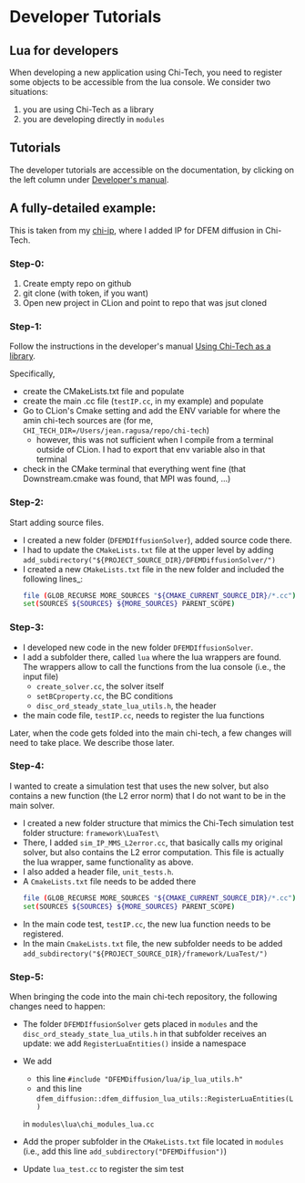 # Developer Tutorials

## Lua for developers

When developing a new application using Chi-Tech, you need to register some objects to be 
accessible from the lua console. We consider two situations:
1. you are using Chi-Tech as a library
2. you are developing directly in ```modules```


## Tutorials

The developer tutorials are accessible on the documentation, by clicking on the left column under
[Developer's manual](https://chi-tech.github.io/d7/db6/_programmer_manual.html).

## A fully-detailed example:
This is taken from my [chi-ip](https://github.com/ragusa/chi-ip), where I added
IP for DFEM diffusion in Chi-Tech. 

### Step-0:

1. Create empty repo on github
2. git clone (with token, if you want)
3. Open new project in CLion and point to repo that was jsut cloned

### Step-1:
Follow the instructions in the developer's manual [Using Chi-Tech as a library](https://chi-tech.github.io/d8/d99/_dev_man_using_lib.html).

Specifically,
- create the CMakeLists.txt file and populate
- create the main .cc file (```testIP.cc```, in my example) and populate
- Go to CLion's Cmake setting and add the ENV variable for where the amin chi-tech sources are 
(for me, ```CHI_TECH_DIR=/Users/jean.ragusa/repo/chi-tech```)
    - however, this was not sufficient when I compile from a terminal outside of CLion. I had to export that env 
  variable also in that terminal
- check in the CMake terminal that everything went fine (that Downstream.cmake was found, that MPI was found, ...)

### Step-2:

Start adding source files.
- I created a new folder (```DFEMDIffusionSolver```), added source code there.
- I had to update the ```CMakeLists.txt``` file at the upper level by adding ```add_subdirectory("${PROJECT_SOURCE_DIR}/DFEMDiffusionSolver/")```
- I created a new ```CMakeLists.txt``` file in the new folder and included the following lines_:
   ```bash
   file (GLOB_RECURSE MORE_SOURCES "${CMAKE_CURRENT_SOURCE_DIR}/*.cc")
   set(SOURCES ${SOURCES} ${MORE_SOURCES} PARENT_SCOPE) 
   ```

### Step-3:

- I developed new code in the new folder ```DFEMDIffusionSolver```.
- I add a subfolder there, called ```lua``` where the lua wrappers are found. The wrappers allow to call the functions 
from the lua console (i.e., the input file)
    - ```create_solver.cc```, the solver itself
    - ```setBCproperty.cc```, the BC conditions
    - ```disc_ord_steady_state_lua_utils.h```, the header
- the main code file, ```testIP.cc```, needs to register the lua functions

Later, when the code gets folded into the main chi-tech, a few changes will need to take place. We describe those later.

### Step-4:

I wanted to create a simulation test that uses the new solver, but also contains a new function (the L2 error norm) 
that I do not want to be in the main solver.

- I created a new folder structure that mimics the Chi-Tech simulation test folder structure: ```framework\LuaTest\ ```
- There, I added ```sim_IP_MMS_L2error.cc```, that basically calls my original solver, but also contains the L2 error 
computation. This file is actually the lua wrapper, same functionality as above.
- I also added a header file, ```unit_tests.h```.
- A ```CmakeLists.txt``` file needs to be added there
  ```bash
  file (GLOB_RECURSE MORE_SOURCES "${CMAKE_CURRENT_SOURCE_DIR}/*.cc")
  set(SOURCES ${SOURCES} ${MORE_SOURCES} PARENT_SCOPE)
   ```
- In the main code test, ```testIP.cc```, the new lua function needs to be registered.
- In the main ```CmakeLists.txt``` file, the new subfolder needs to be added ```add_subdirectory("${PROJECT_SOURCE_DIR}/framework/LuaTest/") ```

### Step-5:

When bringing the code into the main chi-tech repository,
the following changes need to happen:
- The folder ```DFEMDIffusionSolver``` gets placed in
  ```modules``` and the ```disc_ord_steady_state_lua_utils.h``` in that subfolder
  receives an update: we add ```RegisterLuaEntities()``` inside a namespace
- We add
    - this line ```#include "DFEMDiffusion/lua/ip_lua_utils.h" ```
    - and this line ```dfem_diffusion::dfem_diffusion_lua_utils::RegisterLuaEntities(L)```

  in ```modules\lua\chi_modules_lua.cc```
- Add the proper subfolder in the ```CMakeLists.txt``` file
  located in ```modules``` (i.e., add this line ```add_subdirectory("DFEMDiffusion")```)
- Update ```lua_test.cc``` to register the sim test

